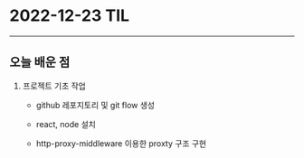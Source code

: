 # 2022-12-23 TIL

---

## 오늘 배운 점

1. 프로젝트 기초 작업
    - github 레포지토리 및 git flow 생성

    - react, node 설치

    - http-proxy-middleware 이용한 proxty 구조 구현